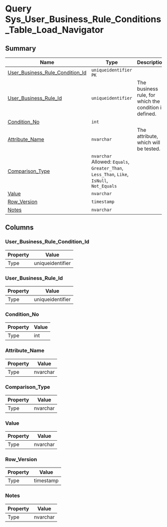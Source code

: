 # Query Sys_User_Business_Rule_Conditions_Table_Load_Navigator


## Summary

| Name | Type | Description |
| - | - | --- |
|[User_Business_Rule_Condition_Id](#user_business_rule_condition_id)|`uniqueidentifier` `PK`||
|[User_Business_Rule_Id](#user_business_rule_id)|`uniqueidentifier` |The business rule, for which the condition is defined.|
|[Condition_No](#condition_no)|`int` ||
|[Attribute_Name](#attribute_name)|`nvarchar` |The attribute, which will be tested.|
|[Comparison_Type](#comparison_type)|`nvarchar` Allowed: `Equals`, `Greater_Than`, `Less_Than`, `Like`, `IsNull`, `Not_Equals`||
|[Value](#value)|`nvarchar` ||
|[Row_Version](#row_version)|`timestamp` ||
|[Notes](#notes)|`nvarchar` ||

## Columns

### User_Business_Rule_Condition_Id

| Property | Value |
| - | - |
|Type|uniqueidentifier|

### User_Business_Rule_Id

| Property | Value |
| - | - |
|Type|uniqueidentifier|

### Condition_No

| Property | Value |
| - | - |
|Type|int|

### Attribute_Name

| Property | Value |
| - | - |
|Type|nvarchar|

### Comparison_Type

| Property | Value |
| - | - |
|Type|nvarchar|

### Value

| Property | Value |
| - | - |
|Type|nvarchar|

### Row_Version

| Property | Value |
| - | - |
|Type|timestamp|

### Notes

| Property | Value |
| - | - |
|Type|nvarchar|


